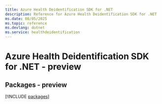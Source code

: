 ```yaml
---
title: Azure Health Deidentification SDK for .NET
description: Reference for Azure Health Deidentification SDK for .NET
ms.date: 08/05/2025
ms.topic: reference
ms.devlang: dotnet
ms.service: healthdeidentification
---
```

# Azure Health Deidentification SDK for .NET - preview
## Packages - preview
[!INCLUDE [packages](health-deidentification-index.md)]